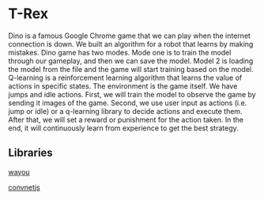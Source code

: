 # T-Rex
Dino is a famous Google Chrome game that we can play when the internet connection is down. We built an algorithm for a robot that learns by making mistakes. Dino game has two modes. Mode one is to train the model through our gameplay, and then we can save the model. Model 2 is loading the model from the file and the game will start training based on the model.
Q-learning is a reinforcement learning algorithm that learns the value of actions in specific states. The environment is the game itself. We have jumps and idle actions. First, we will train the model to observe the game by sending it images of the game. Second, we use user input as actions (i.e. jump or idle) or a q-learning library to decide actions and execute them. After that, we will set a reward or punishment for the action taken. In the end, it will continuously learn from experience to get the best strategy.


## Libraries
[wayou](https://github.com/wayou/t-rex-runner)

[convnetjs](https://github.com/karpathy/convnetjs)